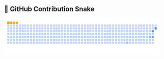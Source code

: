 ## 🐍 GitHub Contribution Snake

![Snake animation](https://github.com/kalyani-bambal/kalyani-bambal/blob/output/github-snake.gif)

